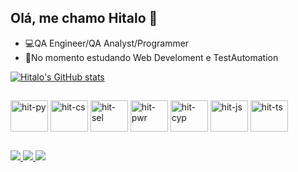 ## Olá, me chamo Hitalo 👋
- 💻QA Engineer/QA Analyst/Programmer
- 📝No momento estudando Web Develoment e TestAutomation

[![Hitalo's GitHub stats](https://github-readme-stats.vercel.app/api?username=HitaloPatricioAraujo&show_icons=true&theme=tokyonight)](https://github.com/HitaloPatricioAraujo/github-readme-stats)

##
<div style="Display inline_block"<br>
  <img align="center" alt=hit-py height="50" width="60" src="https://cdn.jsdelivr.net/gh/devicons/devicon@latest/icons/python/python-original.svg">
  <img align="center" alt=hit-cs height="50" width="60" src="https://cdn.jsdelivr.net/gh/devicons/devicon@latest/icons/csharp/csharp-plain.svg">
  <img align="center" alt=hit-sel height="50" width="60" src="https://cdn.jsdelivr.net/gh/devicons/devicon@latest/icons/selenium/selenium-original.svg">
  <img align="center" alt=hit-pwr height="50" width="60" src="https://cdn.jsdelivr.net/gh/devicons/devicon@latest/icons/playwright/playwright-original.svg">
  <img align="center" alt=hit-cyp height="50" width="60" src="https://cdn.jsdelivr.net/gh/devicons/devicon@latest/icons/cypressio/cypressio-plain.svg">
  <img align="center" alt=hit-js height="50" width="60" src="https://cdn.jsdelivr.net/gh/devicons/devicon@latest/icons/javascript/javascript-plain.svg">
  <img align="center" alt=hit-ts height="50" width="60" src="https://cdn.jsdelivr.net/gh/devicons/devicon@latest/icons/typescript/typescript-plain.svg">
</div>

##

<div>
  <a href="https://www.linkedin.com/in/hitalo-p-araujo2000" target="_blank"><img src="https://img.shields.io/badge/LinkedIn-0077B5?style=for-the-badge&logo=linkedin&logoColor=white">
  <a href="" target="_blank"><img src="https://img.shields.io/badge/Instagram-E4405F?style=for-the-badge&logo=instagram&logoColor=white">
  <a href="" target="_blank"><img src="https://img.shields.io/badge/Codewars-B1361E?style=for-the-badge&logo=Codewars&logoColor=white">
</div>
